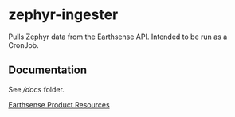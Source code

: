 # zephyr-ingester

Pulls Zephyr data from the Earthsense API. Intended to be run as a CronJob.


## Documentation

See */docs* folder.

[Earthsense Product Resources](https://www.earthsense.co.uk/product-resources) 
